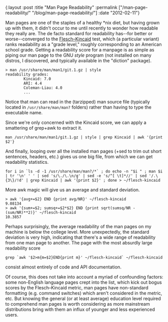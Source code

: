 {:layout :post
 :title "Man Page Readability"
 :permalink ["/man-page-readability/"
             "/blog/man-page-readability/"]
 :date "2012-02-11"}

Man pages are one of the staples of a healthy \*nix diet, but having
grown up with them, it didn't occur to me until recently to wonder how
readable they really are. The de facto standard for readability
has--for better or worse--converged to the [Flesch–Kincaid][1] test,
which (a particular variant) ranks readability as a "grade level,"
roughly corresponding to an American school grade. Getting a
readability score for a manpage is as simple as piping our man page to
the GNU *style* program (not installed on many distros, I discovered,
and typically available in the "diction" package).

    > man /usr/share/man/man1/git.1.gz | style
    readability grades:
            Kincaid: 7.0
            ARI: 4.4
            Coleman-Liau: 4.0
            ...

Notice that man can read in the (tarzipped) man source file (typically
located in `/usr/share/man/man?` folders) rather than having to type
the executable name.

Since we're only concerned with the Kincaid score, we can apply a
smattering of grep+awk to extract it.

    man /usr/share/man/man1/git.1.gz | style | grep Kincaid | awk '{print $2'}

And finally, looping over all the installed man pages (+sed to trim
out short sentences, headers, etc.) gives us one big file, from which
we can get readability statistics.

    for i in `ls -d -1 /usr/share/man/man?/*` ; do echo -n "$i " ; man $i | tr '\n' ' ' | sed 's/\./\.\n/g' | sed -e 's/^[ \t]*//' | sed '/.\{3\}/!d' | grep Kincaid | awk '{print $2}' ; done > ~/flesch-kincaid

More awk magic will give us an average and standard deviation.

    > awk '{avg+=$2} END {print avg/NR}' ~/flesch-kincaid
    9.08134
    > awk '{sum+=$2; sumsq+=$2*$2} END {print sqrt(sumsq/NR - (sum/NR)**2)}' ~/flesch-kincaid
    10.3857

Perhaps surprisingly, the average readability of the man pages on my
machine is below the college level. More unexpectedly, the standard
deviation is very high, indicating that there's a wide range of
readability from one man page to another. The page with the most
absurdly large readability score

    grep `awk '$2>m{m=$2}END{print m}' ~/flesch-kincaid` ~/flesch-kincaid

consist almost entirely of code and API documentation.

Of course, this does not take into account a myriad of confounding
factors: some non-English language pages crept into the list, which
kick out bogus scores by the Flesch–Kincaid metric, man pages have
non-standard formatting (e.g. command switches) which aren't
considered in the metric, etc. But knowing the general (or at least
average) education level required to comprehend man pages is worth
considering as more mainstream distributions bring with them an influx
of younger and less experienced users.

[1]: https://en.wikipedia.org/wiki/Flesch%E2%80%93Kincaid_readability_test
